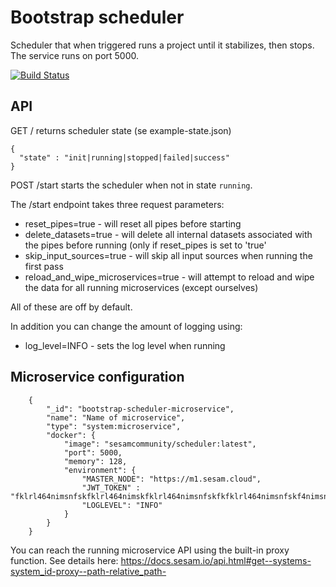 # Bootstrap scheduler
Scheduler that when triggered runs a project until it stabilizes, then stops. The service runs on port 5000.

[![Build Status](https://travis-ci.org/sesam-community/scheduler.svg?branch=master)](https://travis-ci.org/sesam-community/scheduler)

## API

GET / returns scheduler state (se example-state.json)
```
{
  "state" : "init|running|stopped|failed|success"
}
```


POST /start starts the scheduler when not in state ``running``.

The /start endpoint takes three request parameters:

* reset_pipes=true - will reset all pipes before starting
* delete_datasets=true - will delete all internal datasets associated with the pipes before running (only if
  reset_pipes is set to 'true'
* skip_input_sources=true - will skip all input sources when running the first pass
* reload_and_wipe_microservices=true - will attempt to reload and wipe the data for all running microservices (except
  ourselves)

All of these are off by default.

In addition you can change the amount of logging using:
* log_level=INFO - sets the log level when running

## Microservice configuration

```
    {
        "_id": "bootstrap-scheduler-microservice",
        "name": "Name of microservice",
        "type": "system:microservice",
        "docker": {
            "image": "sesamcommunity/scheduler:latest",
            "port": 5000,
            "memory": 128,
            "environment": {
                "MASTER_NODE": "https://m1.sesam.cloud",
                "JWT_TOKEN" : "fklrl464nimsnfskfklrl464nimskfklrl464nimsnfskfkfklrl464nimsnfskf4nimsnfskfklrl464n",
                "LOGLEVEL": "INFO"
            }
        }
    }
```

You can reach the running microservice API using the built-in proxy function. See details here:
https://docs.sesam.io/api.html#get--systems-system_id-proxy--path-relative_path-
